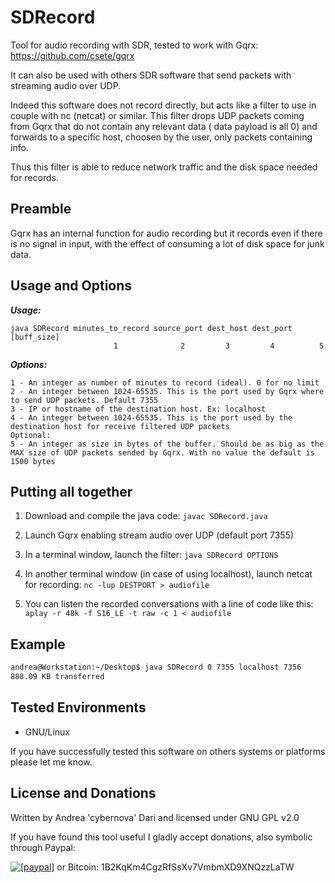 SDRecord
====

Tool for audio recording with SDR, tested to work with Gqrx: https://github.com/csete/gqrx

It can also be used with others SDR software that send packets with streaming audio over UDP.

Indeed this software does not record directly, but acts like a filter to use in couple with nc (netcat) or similar.
This filter drops UDP packets coming from Gqrx that do not contain any relevant data ( data payload is all 0) and forwards to a specific host, choosen by the user, only packets containing info.

Thus this filter is able to reduce network traffic and the disk space needed for records.

Preamble
--------

Gqrx has an internal function for audio recording but it records even if there is no signal in input, with the effect of consuming a lot of disk space for junk data. 

Usage and Options
-----------------

***Usage:***

```
java SDRecord minutes_to_record source_port dest_host dest_port [buff_size]
                       1              2         3         4          5
```

***Options:***

```
1 - An integer as number of minutes to record (ideal). 0 for no limit
2 - An integer between 1024-65535. This is the port used by Gqrx where to send UDP packets. Default 7355
3 - IP or hostname of the destination host. Ex: localhost
4 - An integer between 1024-65535. This is the port used by the destination host for receive filtered UDP packets
Optional:
5 - An integer as size in bytes of the buffer. Should be as big as the MAX size of UDP packets sended by Gqrx. With no value the default is 1500 bytes
```

Putting all together
--------------------

1) Download and compile the java code: ```javac SDRecord.java```

2) Launch Gqrx enabling stream audio over UDP (default port 7355)

3) In a terminal window, launch the filter: ```java SDRecord OPTIONS```

4) In another terminal window (in case of using localhost), launch netcat for recording: ```nc -lup DESTPORT > audiofile``` 

5) You can listen the recorded conversations with a line of code like this: ``` aplay -r 48k -f S16_LE -t raw -c 1 < audiofile```

## Example

```bash
andrea@Workstation:~/Desktop$ java SDRecord 0 7355 localhost 7356
888.09 KB transferred
```

## Tested Environments

* GNU/Linux

If you have successfully tested this software on others systems or platforms please let me know.

License and Donations
-------

Written by Andrea 'cybernova' Dari and licensed under GNU GPL v2.0

If you have found this tool useful I gladly accept donations, also symbolic through Paypal:

<a href="https://www.paypal.com/cgi-bin/webscr?cmd=_donations&business=andreadari91%40gmail%2ecom&lc=IT&item_name=Andrea%20Dari%20IT%20independent%20researcher&currency_code=EUR&bn=PP%2dDonationsBF%3abtn_donateCC_LG%2egif%3aNonHostedGuest"><img src="https://www.paypalobjects.com/en_US/i/btn/btn_donate_LG.gif" alt="[paypal]" /></a> or Bitcoin: 1B2KqKm4CgzRfSsXv7VmbmXD9XNQzzLaTW
